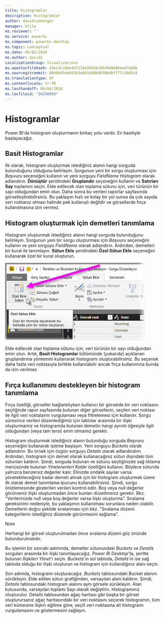 ```yaml
---
title: Histogramlar
description: Histogramlar
author: davidiseminger
manager: kfile
ms.reviewer: ''
ms.service: powerbi
ms.component: powerbi-desktop
ms.topic: conceptual
ms.date: 05/02/2018
ms.author: davidi
LocalizationGroup: Visualizations
ms.openlocfilehash: 43ecdccbbe44721d4205ebc05d9d8406eed7e68b
ms.sourcegitcommit: 80d6b45eb84243e801b60b9038b9bff77c30d5c8
ms.translationtype: HT
ms.contentlocale: tr-TR
ms.lasthandoff: 06/04/2018
ms.locfileid: "34298056"
---
```

# <a name="histograms"></a>Histogramlar
Power BI'da histogram oluşturmanın birkaç yolu vardır. En basitiyle başlayacağız.

## <a name="simple-histograms"></a>Basit Histogramlar
İlk olarak, histogram oluşturmak istediğiniz alanın hangi sorguda bulunduğunu olduğunu belirleyin.  Sorgunun yeni bir sorgu oluşturması için *Başvuru* seçeneğini kullanın ve yeni sorguyu *FieldName Histogram* olarak adlandırın. **Dönüştür** şeridindeki **Gruplandır** seçeneğini kullanın ve **Satırları Say** toplamını seçin. Elde edilecek olan toplama sütunu için, veri türünün bir sayı olduğundan emin olun. Daha sonra bu verileri raporlar sayfasında görselleştirebilirsiniz. Bu yaklaşım hızlı ve kolay bir yol sunsa da çok sayıda veri noktanız olması halinde pek kullanışlı değildir ve görsellerde fırça kullanılmasına izin vermez.

## <a name="defining-buckets-to-build-a-histogram"></a>Histogram oluşturmak için demetleri tanımlama
Histogram oluşturmak istediğiniz alanın hangi sorguda bulunduğunu belirleyin. Sorgunun yeni bir sorgu oluşturması için *Başvuru* seçeneğini kullanın ve yeni sorguyu *FieldName* olarak adlandırın.  Ardından, demetleri bir kural ile tanımlayın. **Sütun Ekle** şeridindeki **Özel Sütun Ekle** seçeneğini kullanarak özel bir kural oluşturun.

![](media/service-histograms/powerbi-service-histograms_1.png)

Elde edilecek olan toplama sütunu için, veri türünün bir sayı olduğundan emin olun. Artık, **Basit Histogramlar** bölümünde (yukarıda) açıklanan gruplandırma yöntemini kullanarak histogramı oluşturabilirsiniz. Bu seçenek daha fazla veri noktasıyla birlikte kullanılabilir ancak fırça kullanımına bunda da izin verilmez.

## <a name="defining-a-histogram-that-supports-brushing"></a>Fırça kullanımını destekleyen bir histogram tanımlama
Fırça özelliği, görseller bağlantılıyken kullanıcı bir görselde bir veri noktasını seçtiğinde rapor sayfasında bulunan diğer görsellerin, seçilen veri noktası ile ilgili veri noktalarını vurgulaması veya filtrelemesi için kullanılır.  Sorgu süresince verileri düzenlediğimiz için tablolar arasında bir ilişki oluşturmamız ve histogramda bulunan demetin hangi ayrıntı öğesiyle ilgili olduğundan (veya tam tersi) emin olmamız gerekir.

Histogram oluşturmak istediğiniz alanın bulunduğu sorguda *Başvuru* seçeneğini kullanarak işleme başlayın.  Yeni sorguyu *Buckets* olarak adlandırın.  Bu örnek için özgün sorguyu *Details* olarak adlandıralım.  Ardından, histogram için demet olarak kullanacağınız sütun dışındaki tüm sütunları kaldırın.  Şimdi, sorguda bulunan ve sütunu seçtiğinizde sağ tıklama menüsünde bulunan *Yinelenenleri Kaldır* özelliğini kullanın. Böylece sütunda yalnızca benzersiz değerler kalır. Elinizde ondalık sayılar varsa yönetebileceğiniz kadar demeti almak için bir histogram oluşturmak üzere ilk olarak demet tanımlama ipucunu kullanabilirsiniz.  Şimdi, sorgu önizlemesinde gösterilen verileri kontrol edin. Boş veya null değerler görürseniz ilişki oluşturmadan önce bunları düzeltmeniz gerekir. Bkz. "Verilerinizde null veya boş değerler varsa ilişki oluşturma". Sıralama gereksinimi nedeniyle, bu yaklaşımın kullanılması sorunlara neden olabilir. Demetlerin doğru şekilde sıralanması için bkz. "Sıralama düzeni: kategorilerin istediğiniz düzende görünmesini sağlama". 

> [!NOTE]
> Herhangi bir görsel oluşturulmadan önce sıralama düzeni göz önünde bulundurulmalıdır.   
> 
> 

Bu işlemin bir sonraki adımında, demetler sütunundaki *Buckets* ve *Details* sorguları arasında bir ilişki tanımlayacağız.  *Power BI Desktop*'ta, şeritte bulunan *İlişkileri Yönet*'i seçin.  *Buckets*'ın sol tabloda, *Details*'in ise sağ tabloda olduğu bir ilişki oluşturun ve histogram için kullandığınız alanı seçin. 

Son adımda, histogramı oluşturacağız. *Buckets* tablosundaki Bucket alanını sürükleyin. Elde edilen sütun grafiğinden, varsayılan alanı kaldırın.  Şimdi, *Details* tablosundaki histogram alanını aynı görsele sürükleyin. Alan kutusunda, varsayılan toplamı Sayı olarak değiştirin. Histogramınız oluşturulur. Details tablosundan ağaç haritası gibi başka bir görsel oluşturursanız ağaç haritasındaki bir veri noktasını seçerek histogramın, tüm veri kümesine ilişkin eğilime göre, seçili veri noktasına ait histogramı vurgulamasını ve göstermesini sağlayın.

